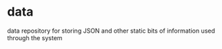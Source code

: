 # data
data repository for storing JSON and other static bits of information used through the system
